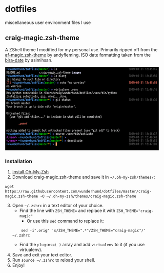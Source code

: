 # dotfiles
miscellaneous user environment files I use

## craig-magic.zsh-theme

A ZShell theme I modified for my personal use. Primarily ripped off from the [af-magic.zsh-theme](https://github.com/andyfleming/oh-my-zsh) by andyfleming. ISO date formatting taken from the [bira-date](https://gist.github.com/asimihsan/5277137) by asimihsan.

![zshell theme screnshot](images/zsh-theme.png)

### Installation

1. [Install Oh-My-Zsh](https://github.com/robbyrussell/oh-my-zsh/wiki/Installing-ZSH)
2. Download craig-magic.zsh-theme and save it in `~/.oh-my-zsh/themes/`:
```
wget https://raw.githubusercontent.com/wunderhund/dotfiles/master/craig-magic.zsh-theme -O ~/.oh-my-zsh/themes/craig-magic.zsh-theme
```
3. Open `~/.zshrc` in a text editor of your choice.
    * Find the line with `ZSH_THEME=` and replace it with `ZSH_THEME="craig-magic"`
        * Or use this `sed` command to replace it:
    ```
        sed -i".orig" 's/ZSH_THEME=".*"/ZSH_THEME="craig-magic"/' ~/.zshrc
    ```
    * Find the `plugins=( )` array and add `virtualenv` to it (if you use virtualenv).
4. Save and exit your text editor.
5. Run `source ~/.zshrc` to reload your shell.
6. Enjoy!

